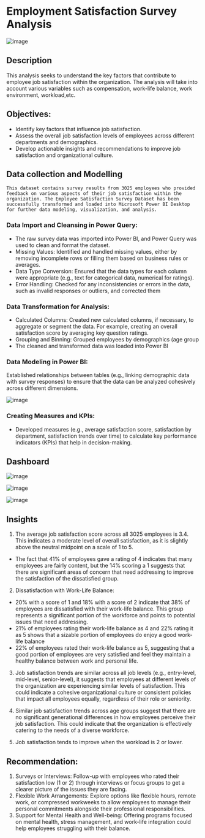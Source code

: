 # Employment Satisfaction Survey Analysis
![image](https://github.com/user-attachments/assets/fba87e2f-e811-4faf-9b8e-bfe2a0c4b7b7)

## Description
This analysis seeks to understand the key factors that contribute to employee job satisfaction within the organization. The analysis will take into account various variables such as compensation, work-life balance, work environment, workload,etc.

## Objectives:
- Identify key factors that influence job satisfaction.
- Assess the overall job satisfaction levels of employees across different departments and demographics.
- Develop actionable insights and recommendations to improve job satisfaction and organizational culture.

## Data collection and Modelling
	This dataset contains survey results from 3025 employees who provided feedback on various aspects of their job satisfaction within the organization. The Employee Satisfaction Survey Dataset has been successfully transformed and loaded into Microsoft Power BI Desktop for further data modeling, visualization, and analysis.

 ### Data Import and Cleansing in Power Query:
- The raw survey data was imported into Power BI, and Power Query was used to clean and format the dataset.
- Missing Values: Identified and handled missing values, either by removing incomplete rows or filling them based on business rules or averages.
- Data Type Conversion: Ensured that the data types for each column were appropriate (e.g., text for categorical data, numerical for ratings).
- Error Handling: Checked for any inconsistencies or errors in the data, such as invalid responses or outliers, and corrected them
### Data Transformation for Analysis:
- Calculated Columns: Created new calculated columns, if necessary, to aggregate or segment the data. For example, creating an overall satisfaction score by averaging key question ratings.
- Grouping and Binning: Grouped employees by demographics (age group
- The cleaned and transformed data was loaded into Power BI
### Data Modeling in Power BI:
 Established relationships between tables (e.g., linking demographic data with survey responses) to ensure that the data can be analyzed cohesively across different dimensions.
 
 ![image](https://github.com/user-attachments/assets/8cd5b671-d100-445c-8523-ba07903d1382)

### Creating Measures and KPIs:
-	Developed measures (e.g., average satisfaction score, satisfaction by department, satisfaction trends over time) to calculate key performance indicators (KPIs) that help in decision-making.
  
## Dashboard

![image](https://github.com/user-attachments/assets/ecd18152-62b4-48a9-9a7a-40bb7fc9f1ec)

![image](https://github.com/user-attachments/assets/b76bbc0b-8306-481d-8dd4-54f791b8bd0f)


![image](https://github.com/user-attachments/assets/162db69e-f361-46fb-a017-473ed390eb24)

## Insights

1.	The average job satisfaction score across all 3025 employees is 3.4. This indicates a moderate level of overall satisfaction, as it is slightly above the neutral midpoint on a scale of 1 to 5.
  - The fact that 41% of employees gave a rating of  4 indicates that many employees are fairly content, but the 14% scoring a 1 suggests that there are significant areas of concern that need addressing to improve the satisfaction of the dissatisfied group.
2.	Dissatisfaction with Work-Life Balance:
  - 20% with a score of 1 and 18% with a score of 2 indicate that 38% of employees are dissatisfied with their work-life balance. This group represents a significant portion of the workforce and points to potential issues that need addressing.
  - 21% of employees rating their work-life balance as 4 and 22% rating it as 5 shows that a sizable portion of employees do enjoy a good work-life balance
  - 22% of employees rated their work-life balance as 5, suggesting that a good portion of employees are very satisfied and feel they maintain a healthy balance between work and personal life.
3.	Job satisfaction trends are similar across all job levels (e.g., entry-level, mid-level, senior-level), it suggests that employees at different levels of the organization are experiencing similar levels of satisfaction. This could indicate a cohesive organizational culture or consistent policies that impact all employees equally, regardless of their role or seniority.

4.	Similar job satisfaction trends across age groups suggest that there are no significant generational differences in how employees perceive their job satisfaction. This could indicate that the organization is effectively catering to the needs of a diverse workforce.

5.	Job satisfaction tends to improve when the workload is 2 or lower.

## Recommendation:
1.	Surveys or Interviews: Follow-up with employees who rated their satisfaction low (1 or 2) through interviews or focus groups to get a clearer picture of the issues they are facing.
2.	Flexible Work Arrangements: Explore options like flexible hours, remote work, or compressed workweeks to allow employees to manage their personal commitments alongside their professional responsibilities.
3.	Support for Mental Health and Well-being: Offering programs focused on mental health, stress management, and work-life integration could help employees struggling with their balance.










